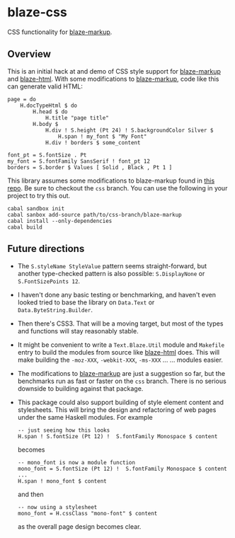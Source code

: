 
blaze-css
=========

CSS functionality for [blaze-markup][blaze-markup]. 

Overview
--------

This is an initial hack at and demo of CSS style support for
[blaze-markup][blaze-markup] and [blaze-html][blaze-html]. With some
modifications to [blaze-markup][blaze-markup], code like this can generate
valid HTML:

    page = do
        H.docTypeHtml $ do
            H.head $ do
                H.title "page title"
            H.body $
                H.div ! S.height (Pt 24) ! S.backgroundColor Silver $
                    H.span ! my_font $ "My Font"
                H.div ! borders $ some_content

    font_pt = S.fontSize . Pt
    my_font = S.fontFamily SansSerif ! font_pt 12
    borders = S.border $ Values [ Solid , Black , Pt 1 ]


This library assumes some modifications to blaze-markup found in
[this repo][mikehat-markup]. Be sure to checkout the `css` branch. You can
use the following in your project to try this out.

    cabal sandbox init
    cabal sanbox add-source path/to/css-branch/blaze-markup
    cabal install --only-dependencies
    cabal build


Future directions
-----------------

- The `S.styleName StyleValue` pattern seems straight-forward, but another
  type-checked pattern is also possible: `S.DisplayNone` or `S.FontSizePoints
  12`.

- I haven't done any basic testing or benchmarking, and haven't even looked
  tried to base the library on `Data.Text` or `Data.ByteString.Builder`.

- Then there's CSS3. That will be a moving target, but most of the types and
  functions will stay reasonably stable.

- It might be convenient to write a `Text.Blaze.Util` module and `Makefile`
  entry to build the modules from source like [blaze-html][blaze-html] does.
  This will make building the `-moz-XXX`, `-webkit-XXX`, `-ms-XXX` ... ...
  modules easier.

- The modifications to [blaze-markup][blaze-markup] are just a suggestion so
  far, but the benchmarks run as fast or faster on the `css` branch. There is
  no serious downside to building against that package.

- This package could also support building of style element content and
  stylesheets. This will bring the design and refactoring of web pages under
  the same Haskell modules. For example

      -- just seeing how this looks
      H.span ! S.fontSize (Pt 12) !  S.fontFamily Monospace $ content
    
  becomes

      -- mono_font is now a module function
      mono_font = S.fontSize (Pt 12) !  S.fontFamily Monospace $ content
      ...
      H.span ! mono_font $ content

  and then
  
      -- now using a stylesheet
      mono_font = H.cssClass "mono-font" $ content

  as the overall page design becomes clear.

[blaze-markup]: https://github.com/jaspervdj/blaze-markup
[blaze-html]: https://github.com/jaspervdj/blaze-html
[mikehat-markup]: https://github.com/mikehat/blaze-markup

